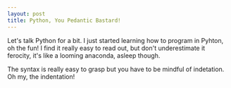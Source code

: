 ```yaml
---
layout: post
title: Python, You Pedantic Bastard!
---
```


Let's talk Python for a bit. I just started learning how to program in Pyhton, oh the fun! I find it really easy to read out, but don't underestimate it ferocity, it's like a looming anaconda, asleep though.

The syntax is really easy to grasp but you have to be mindful of indetation. Oh my, the indentation!